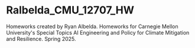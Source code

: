 # Ralbelda_CMU_12707_HW
Homeworks created by Ryan Albelda. 
Homeworks for Carnegie Mellon University's Special Topics AI Engineering and Policy for Climate Mitigation and Resilience. Spring 2025. 
